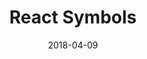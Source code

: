 ---
date: 2018-04-09
title: React Symbols
link: https://reactsymbols.com/
image: ./images/react-symbols.jpg
description: Ready-to-use components for the fastest growing JS framework. All UI components you can think of with properties ready to match your brand within seconds. Take your projects to the next level with React Symbols.
tags:
- development

# ================================
# TOOLS CATEGORIES AVAILABLE
# ================================
# - design
# - development
# - documentation
# - frameworks
# - sketch
#   type: Plugin
#   type: Sketch File
# ================================
---